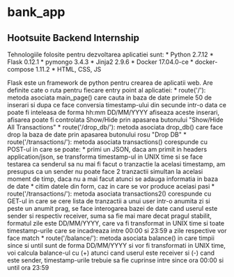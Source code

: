 # bank_app

## Hootsuite Backend Internship

Tehnologiile folosite pentru dezvoltarea aplicatiei sunt:
	* Python 2.7.12
	* Flask 0.12.1
	* pymongo 3.4.3
	* Jinja2 2.9.6
	* Docker 17.04.0-ce
	* docker-compose 1.11.2
	* HTML, CSS, JS

Flask este un framework de python pentru crearea de aplicatii web. Are definite cate o ruta pentru fiecare entry point al aplicatiei:
	* route('/'): metoda asociata main_page() care cauta in baza de date primele 50 de inserari si dupa ce face conversia timestamp-ului din secunde intr-o data ce poate fi inteleasa de forma hh:mm DD/MM/YYYY afiseaza aceste inserari, afisarea poate fi controlata Show/Hide prin apasarea butonului "Show/Hide All Transactions"
	* route('/drop_db/'): metoda asociata drop_db() care face drop la baza de date prin apasarea butonului rosu "Drop DB"
	* route('/transactions/'): metoda asociata transactions() corespunde cu  POST-ul in care se poate:
		* primi un JSON, daca am primit in headers application/json, se transforma timestamp-ul in UNIX time si se face testarea ca senderul sa nu mai fi facut o tranzactie la acelasi timestamp, am presupus ca un sender nu poate face 2 tranzactii simultan la acelasi moment de timp, daca nu a mai facut atunci se adauga informatia in baza de date
		* citim datele din form, caz in care se vor produce aceiasi pasi
	* route('/transactions/'): metoda asociata transactions2() corespunde cu GET-ul in care se cere lista de tranzactii a unui user intr-o anumita zi si peste un anumit prag, se face interogarea bazei de date cand userul este sender si respectiv receiver, suma sa fie mai mare decat pragul stabilit, formatul zile este DD/MM/YYYY, care va fi transformat in UNIX time si toate timestamp-urile care se incadreaza intre 00:00 si 23:59 a zile respective vor face match
	* route('/balance/'): metoda asociata balance() in care timpii since si until sunt de forma DD/MM/YYYY si vor fi transformati in UNIX time, voi calcula balance-ul cu (+) atunci cand userul este receiver si (-) cand este sender, timestamp-urile trebuie sa fie cuprinse intre since ora 00:00 si until ora 23:59